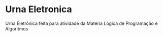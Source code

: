 # Urna Eletronica
 Urna Eletrônica feita para atividade da Matéria Lógica de Programação e Algoritmos
